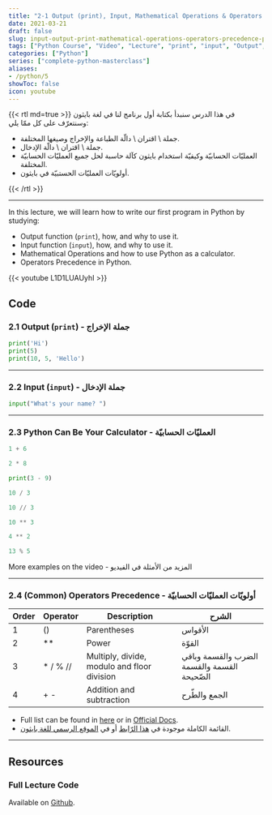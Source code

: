 ```yaml
---
title: "2-1 Output (print), Input, Mathematical Operations & Operators Precedence | جمل الإدخال والإخراج والعمليات الحسابية وأولويات العمليّات"
date: 2021-03-21
draft: false
slug: input-output-print-mathematical-operations-operators-precedence-python-course
tags: ["Python Course", "Video", "Lecture", "print", "input", "Output", "Mathematical Operations", "Operators Precedence"]
categories: ["Python"]
series: ["complete-python-masterclass"]
aliases:
- /python/5
showToc: false
icon: youtube
---
```


{{< rtl md=true >}}
في هذا الدرس سنبدأ بكتابة أول برنامج لنا في لغة بايثون وسنتعرّف على كل ممّا يلي:
- جملة \ اقتران \ دالّة الطباعة والإخراج وصيغها المختلفة.
- جملة \ اقتران \ دالّة الإدخال.
- العمليّات الحسابيّة وكيفيّة استخدام بايثون كآلة حاسبة لحل جميع العمليّات الحسابيّة المختلفة.
- أولويّات العمليّات الحستبيّة في بايثون.

{{< /rtl >}}

---

In this lecture, we will learn how to write our first program in Python by studying:
- Output function (`print`), how, and why to use it.
- Input function (`input`), how, and why to use it.
- Mathematical Operations and how to use Python as a calculator.
- Operators Precedence in Python.


{{< youtube L1D1LUAUyhI >}}

## Code

### 2.1 Output (`print`) - جملة الإخراج
```python
print('Hi')
print(5)
print(10, 5, 'Hello')
```

---

### 2.2 Input (`input`) - جملة الإدخال
```python
input("What's your name? ")
```

---

### 2.3 Python Can Be Your Calculator - العمليّات الحسابيّة
```python
1 + 6
```
```python
2 * 8
```
```python
print(3 - 9)
```
```python
10 / 3
```
```python
10 // 3
```
```python
10 ** 3
```
```python
4 ** 2
```
```python
13 % 5
```
More examples on the video - المزيد من الأمثلة في الفيديو

---

### 2.4 (Common) Operators Precedence - أولويّات العمليّات الحسابيّة

| Order | Operator | Description | الشرح |
|------ |--------- |------------ | ----- |
| 1 | ()       | Parentheses | الأقواس |
| 2 |**       | Power       | القوّة |
| 3 |* / % // | Multiply, divide, modulo and floor division | الضرب والقسمة وباقي القسمة  والقسمة الصّحيحة |
| 4 | + -      | Addition and subtraction | الجمع والطّرح |
* Full list can be found in [here](https://www.mathcs.emory.edu/~valerie/courses/fall10/155/resources/op_precedence.html) or in [Official Docs](https://docs.python.org/3/reference/expressions.html).
* القائمة الكاملة موجودة في [هذا الرّابط](https://www.mathcs.emory.edu/~valerie/courses/fall10/155/resources/op_precedence.html) 
  أو في  [الموقع الرسمي للغة بايثون](https://docs.python.org/3/reference/expressions.html).

---

## Resources

### Full Lecture Code
Available on [Github](https://github.com/mohnoor94/CorePythonCourse/blob/main/02%20-%20Lecture%2002/02%20-%20Hello%20Python.ipynb).
